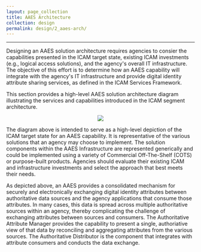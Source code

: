 ```yaml
---
layout: page_collection
title: AAES Architecture
collection: design
permalink: design/2_aaes-arch/
---
```

<script>
$(function() {
  $( "#accordion" ).accordion({
    heightStyle: "content",
    collapsible: "true",
    active: "false"
  });
});
</script>
--------------------------------------

Designing an AAES solution architecture requires agencies to consier the capabilities presented in the ICAM target state, existing ICAM investments (e.g., logical access solutions), and the agency's overall IT infrastructure. The objective of this effort is to determine how an AAES capability will integrate with the agency's IT infrastructure and provide digital identity attribute sharing services, as defined in the ICAM Services Framework.

This section provides a high-level AAES solution architecture diagram illustrating the services and capabilities introduced in the ICAM segment architecture.

<div style="text-align:center"><img src="{{site.baseurl}}/img/aaes.png"/></div>

The diagram above is intended to serve as a high-level depiction of the ICAM target state for an AAES capability. It is representative of the various solutions that an agency may choose to implement. The solution components within the AAES Infrastructure are represented generically and could be implemented using a variety of Commercial Off-The-Shelf (COTS) or purpose-built products. Agencies should evaluate their existing ICAM and infrastructure investments and select the approach that best meets their needs.

As depicted above, an AAES provides a consolidated mechanism for securely  and electronically exchanging digital identity attributes between authoritative data sources and the agency applications that consume those attributes. In many cases, this data is spread across multiple authoritative sources within an agency, thereby complicating the challenge of exchanging attributes between sources and consumers. The Authoritative Attribute Manager provides the capability to present a single, authoriative view of that data by reconciling and aggregating attributes from the various sources. The Authoritative Distributor is the component that integrates with attribute consumers and conducts the data exchange. 


















